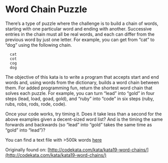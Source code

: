 # Word Chain Puzzle 

There’s a type of puzzle where the challenge is to build a chain of words, starting with one particular word 
and ending with another. Successive entries in the chain must all be real words, and each can differ from the 
previous word by just one letter. For example, you can get from “cat” to “dog” using the following chain.

```
  cat
  cot
  cog
  dog
```

The objective of this kata is to write a program that accepts start and end words and, 
using words from the dictionary, builds a word chain between them.
For added programming fun, return the shortest word chain that solves each puzzle.
For example, you can turn “lead” into “gold” in four steps (lead, load, goad, gold), 
and “ruby” into “code” in six steps (ruby, rubs, robs, rods, rode, code).

Once your code works, try timing it. 
Does it take less than a second for the above examples given a decent-sized word list?
And is the timing the same forwards and backwards (so “lead” into “gold” takes the same time as “gold” into “lead”)?

You can find a text file with >500k words [here](https://raw.githubusercontent.com/dwyl/english-words/master/words.txt)


Originally found on: [http://codekata.com/kata/kata19-word-chains/](http://codekata.com/kata/kata19-word-chains/)
